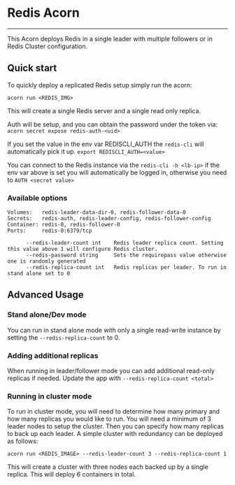 # Redis Acorn

---
This Acorn deploys Redis in a single leader with multiple followers or in Redis Cluster configuration.

## Quick start

To quickly deploy a replicated Redis setup simply run the acorn:

`acorn run <REDIS_IMG>`

This will create a single Redis server and a single read only replica.

Auth will be setup, and you can obtain the password under the token via:
`acorn secret expose redis-auth-<uid>`

If you set the value in the env var REDISCLI_AUTH the `redis-cli` will automatically pick it up.
`export REDISCLI_AUTH=<value>`

You can connect to the Redis instance via the `redis-cli -h <lb-ip>` if the env var above is set you will automatically be logged in, otherwise you need to `AUTH <secret value>`

### Available options

```shell
Volumes:   redis-leader-data-dir-0, redis-follower-data-0
Secrets:   redis-auth, redis-leader-config, redis-follower-config
Container: redis-0, redis-follower-0
Ports:     redis-0:6379/tcp

      --redis-leader-count int    Redis leader replica count. Setting this value above 1 will configure Redis cluster.
      --redis-password string     Sets the requirepass value otherwise one is randomly generated
      --redis-replica-count int   Redis replicas per leader. To run in stand alone set to 0
```

## Advanced Usage

### Stand alone/Dev mode

You can run in stand alone mode with only a single read-write instance by setting the `--redis-replica-count` to 0.

### Adding additional replicas

When running in leader/follower mode you can add additional read-only replicas if needed. Update the app with `--redis-replica-count <total>`

### Running in cluster mode

To run in cluster mode, you will need to determine how many primary and how many replicas you would like to run. You will need a minimum of 3 leader nodes to setup the cluster. Then you can specify how many replicas to back up each leader. A simple cluster with redundancy can be deployed as follows:

`acorn run <REDIS_IMAGE> --redis-leader-count 3 --redis-replica-count 1`

This will create a cluster with three nodes each backed up by a single replica. This will deploy 6 containers in total.

